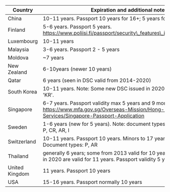 **Country**|**Expiration and additional notes**
-----|-----
China|10-11 years. Passport 10 years for 16+; 5 years for 15- (from wiki)
Finland|5-6 years. Passport 5 years. https://www.poliisi.fi/passport/security\_features\_in\_finnish\_passports
Luxembourg|10-11 years
Malaysia|3-6 years. Passport 2 - 5 years
Moldova|~7 years
New Zealand|6-10years (newer 10 years)
Qatar|6 years (seen in DSC valid from 2014-2020)
South Korea|10-11 years. Note: Some new DSC issued in 2020 had document type 'KR'.
Singapore|6-7 years. Passport validity max 5 years and 9 months. https://www.mfa.gov.sg/Overseas-Mission/Hong-Kong/Consular-Services/Singapore-Passport-Application
Sweden|1-6 years (new for 5 years). Note: document types in DSC certificate: P, CR, AR, I
Switzerland|10-11 years. Passport 10 years. Minors to 17 years, expiration 5 years. Document types: P, AR
Thailand|generally 6 years; some from 2013 valid for 10 years and some issued in 2020 are valid for 11 years. Passport validity 5 years
United Kingdom|11 years. Passport 10 years
USA|15-16 years. Passport normally 10 years
